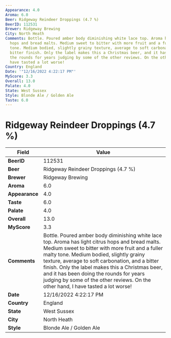 ```yaml
---
Appearance: 4.0
Aroma: 6.0
Beer: Ridgeway Reindeer Droppings (4.7 %)
BeerID: 112531
Brewer: Ridgeway Brewing
City: North Heath
Comments: Bottle. Poured amber body diminishing white lace top. Aroma has light citrus
  hops and bread malts. Medium sweet to bitter with more fruit and a fuller malty
  tone. Medium bodied, slightly grainy texture, average to soft carbonation, and a
  bitter finish. Only the label makes this a Christmas beer, and it has been doing
  the rounds for years judging by some of the other reviews. On the other hand, I
  have tasted a lot worse!
Country: England
Date: '"12/16/2022 4:22:17 PM"'
MyScore: 3.3
Overall: 13.0
Palate: 4.0
State: West Sussex
Style: Blonde Ale / Golden Ale
Taste: 6.0
---
```


# Ridgeway Reindeer Droppings (4.7 %)

| Field         | Value |
|---------------|-------|
| **BeerID** | 112531 |
| **Beer** | Ridgeway Reindeer Droppings (4.7 %) |
| **Brewer** | Ridgeway Brewing |
| **Aroma** | 6.0 |
| **Appearance** | 4.0 |
| **Taste** | 6.0 |
| **Palate** | 4.0 |
| **Overall** | 13.0 |
| **MyScore** | 3.3 |
| **Comments** | Bottle. Poured amber body diminishing white lace top. Aroma has light citrus hops and bread malts. Medium sweet to bitter with more fruit and a fuller malty tone. Medium bodied, slightly grainy texture, average to soft carbonation, and a bitter finish. Only the label makes this a Christmas beer, and it has been doing the rounds for years judging by some of the other reviews. On the other hand, I have tasted a lot worse! |
| **Date** | 12/16/2022 4:22:17 PM |
| **Country** | England |
| **State** | West Sussex |
| **City** | North Heath |
| **Style** | Blonde Ale / Golden Ale |
